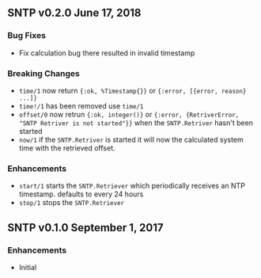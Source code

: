 ## SNTP v0.2.0 June 17, 2018

### Bug Fixes

* Fix calculation bug there resulted in invalid timestamp

### Breaking Changes

* `time/1` now return `{:ok, %Timestamp{}}` or `{:error, [{error, reason} ...]}`
* `time!/1` has been removed use `time/1`
* `offset/0` now retrun `{:ok, integer()}` or `{:error, {RetriverError, "SNTP Retriver is not started"}}` when the `SNTP.Retriver` hasn't been started
* `now/1` if the `SNTP.Retriver` is started it will now the calculated system time with the retrieved offset.

### Enhancements

* `start/1` starts the `SNTP.Retriever` which periodically receives an NTP timestamp. defaults to every 24 hours
* `stop/1`  stops the `SNTP.Retriever`


## SNTP v0.1.0 September 1, 2017

### Enhancements

* Initial
